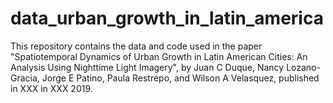 # data_urban_growth_in_latin_america
This repository contains the data and code used in the paper "Spatiotemporal Dynamics of Urban Growth in Latin American Cities: An Analysis Using Nighttime Light Imagery", by Juan C Duque, Nancy Lozano-Gracia, Jorge E Patino, Paula Restrepo, and Wilson A Velasquez, published in XXX in XXX 2019.
